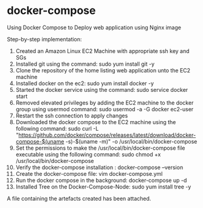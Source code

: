 # docker-compose
Using Docker Compose to Deploy web application using Nginx image

Step-by-step implementation:
1.	Created an Amazon Linux EC2 Machine with appropriate ssh key and SGs
2.	Installed git using the command: sudo yum install git -y 
3.	Clone the repository of the home listing web application unto the EC2 machine
4.	Installed docker on the ec2: sudo yum install docker -y
5.	Started the docker service using the command: sudo service docker start
6.	Removed elevated privileges by adding the EC2 machine to the docker group using usermod command: sudo usermod -a -G docker ec2-user
7.	Restart the ssh connection to apply changes
8.	Downloaded the docker compose to the EC2 machine using the following command:  sudo curl -L "https://github.com/docker/compose/releases/latest/download/docker-compose-$(uname -s)-$(uname -m)" -o /usr/local/bin/docker-compose
9.	Set the permissions to make the /usr/local/bin/docker-compose file executable using the following command: sudo chmod +x /usr/local/bin/docker-compose
10.	Verify the docker-compose installation : docker-compose –version
11.	 Create the docker-compose file: vim docker-compose.yml
12.	Run the docker compose in the background: docker-compose up -d
13.	 Installed Tree on the Docker-Compose-Node: sudo yum install tree -y


A file containing the artefacts created has been attached.
